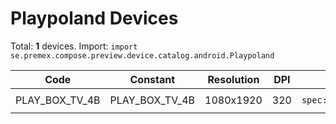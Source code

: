 # Playpoland Devices

Total: **1** devices. Import: `import se.premex.compose.preview.device.catalog.android.Playpoland`

| Code | Constant | Resolution | DPI | Compose Spec | Preview Usage |
|------|----------|------------|-----|-------------|---------------|
| PLAY_BOX_TV_4B | PLAY_BOX_TV_4B | 1080x1920 | 320 | `spec:width=1080px,height=1920px,dpi=320` | `@Preview(device = Playpoland.PLAY_BOX_TV_4B)` |

<!-- Generated automatically. Do not edit manually. -->
